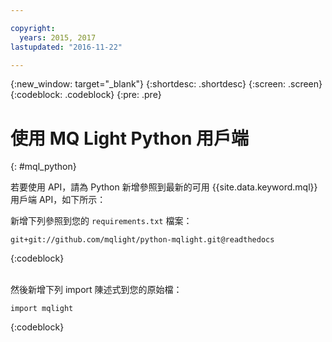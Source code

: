 ```yaml
---

copyright:
  years: 2015, 2017
lastupdated: "2016-11-22"

---
```


{:new_window: target="_blank"}
{:shortdesc: .shortdesc}
{:screen: .screen}
{:codeblock: .codeblock}
{:pre: .pre}

# 使用 MQ Light Python 用戶端
{: #mql_python}


若要使用 API，請為 Python 新增參照到最新的可用 {{site.data.keyword.mql}} 用戶端 API，如下所示：

新增下列參照到您的 <code>requirements.txt</code> 檔案：

```
git+git://github.com/mqlight/python-mqlight.git@readthedocs
```
{:codeblock}

<br>
然後新增下列 import 陳述式到您的原始檔：

```
import mqlight
```
{:codeblock}

<!-- Comment from Andrew
Instructions for getting started, with links for more info
Simple send source and receive source in-line

-->

